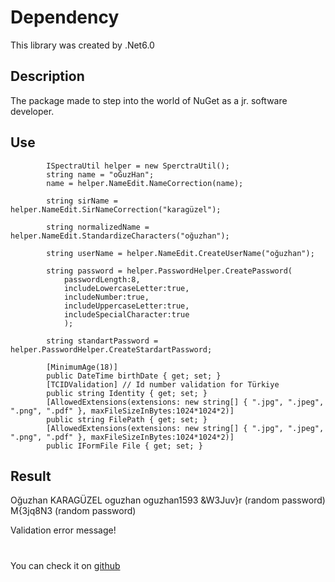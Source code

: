 # Dependency
This library was created by .Net6.0

## Description

The package made to step into the world of NuGet as a jr. software developer.

## Use

```Csharp
        ISpectraUtil helper = new SperctraUtil();
		string name = "oĞuzHan";
        name = helper.NameEdit.NameCorrection(name);
            
        string sirName = helper.NameEdit.SirNameCorrection("karagüzel");

        string normalizedName = helper.NameEdit.StandardizeCharacters("oğuzhan");

        string userName = helper.NameEdit.CreateUserName("oğuzhan");

        string password = helper.PasswordHelper.CreatePassword(
            passwordLength:8,
            includeLowercaseLetter:true,
            includeNumber:true,
            includeUppercaseLetter:true,
            includeSpecialCharacter:true
            );

        string standartPassword = helper.PasswordHelper.CreateStardartPassword;
            
        [MinimumAge(18)]
        public DateTime birthDate { get; set; }
        [TCIDValidation] // Id number validation for Türkiye 
        public string Identity { get; set; }
        [AllowedExtensions(extensions: new string[] { ".jpg", ".jpeg", ".png", ".pdf" }, maxFileSizeInBytes:1024*1024*2)]
        public string FilePath { get; set; }
        [AllowedExtensions(extensions: new string[] { ".jpg", ".jpeg", ".png", ".pdf" }, maxFileSizeInBytes:1024*1024*2)]
        public IFormFile File { get; set; }
```

## Result

Oğuzhan
KARAGÜZEL
oguzhan
oguzhan1593
&W3Juv}r (random password)
M{3jq8N3 (random password)

Validation error message!

#

You can check it on [github](https://github.com/Oguzhankaraguzel/SpectraUtils)